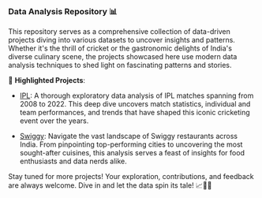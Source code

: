 ### Data Analysis Repository 📊

This repository serves as a comprehensive collection of data-driven projects diving into various datasets to uncover insights and patterns. Whether it's the thrill of cricket or the gastronomic delights of India's diverse culinary scene, the projects showcased here use modern data analysis techniques to shed light on fascinating patterns and stories.

📁 **Highlighted Projects**:

- [IPL](https://github.com/ChandrashekharRobbi/Data-Analysis/tree/main/EDA-IPL): A thorough exploratory data analysis of IPL matches spanning from 2008 to 2022. This deep dive uncovers match statistics, individual and team performances, and trends that have shaped this iconic cricketing event over the years.

- [Swiggy](https://github.com/ChandrashekharRobbi/Data-Analysis/tree/main/Swiggy): Navigate the vast landscape of Swiggy restaurants across India. From pinpointing top-performing cities to uncovering the most sought-after cuisines, this analysis serves a feast of insights for food enthusiasts and data nerds alike.

Stay tuned for more projects! Your exploration, contributions, and feedback are always welcome. Dive in and let the data spin its tale! 📈🍛🏏
